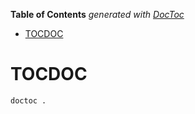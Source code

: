 <!-- START doctoc generated TOC please keep comment here to allow auto update -->
<!-- DON'T EDIT THIS SECTION, INSTEAD RE-RUN doctoc TO UPDATE -->
**Table of Contents**  *generated with [DocToc](https://github.com/thlorenz/doctoc)*

- [TOCDOC](#tocdoc)

<!-- END doctoc generated TOC please keep comment here to allow auto update -->

TOCDOC
===

```bash
doctoc .
```
